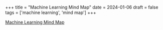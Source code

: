 +++
title = "Machine Learning Mind Map"
date = 2024-01-06
draft = false
tags = ['machine learning', 'mind map']
+++

[Machine Learning Mind Map](https://gaviral.github.io/map/)

